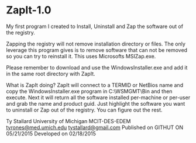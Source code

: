 # ZapIt-1.0
My first program I created to Install, Uninstall and Zap the software out of the registry.  

Zapping the registry will not remove installation directory or files.  The only leverage this program gives is to remove
software that can not be removed so you can try to reinstall it.  This uses Microsofts MSIZap.exe.

Please remember to download and use the WindowsInstaller.exe and add it in the same root directory with ZapIt. 

What is ZapIt doing?
ZapIt will connect to a TERMID or NetBios name and copy the WindowsInstaller.exe program in C:\WSMGMT\Bin and then execute. Next
it will return all the software installed per-machine or per-user and grab the name and product guid. Just highlight the 
software you want to uninstall or Zap out of the registry.  You can figure out the rest.

Ty Stallard 
University of Michigan
MCIT-DES-EDEM
tyrones@med.umich.edu
tystallard@gmail.com
Published on GITHUT ON 05/21/2015
Developed on 02/18/2015

